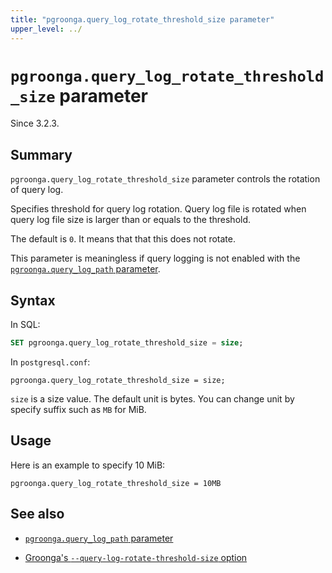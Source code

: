 ```yaml
---
title: "pgroonga.query_log_rotate_threshold_size parameter"
upper_level: ../
---
```


# `pgroonga.query_log_rotate_threshold_size` parameter

Since 3.2.3.

## Summary

`pgroonga.query_log_rotate_threshold_size` parameter controls the rotation of query log.

Specifies threshold for query log rotation. Query log file is rotated when query log file size is larger than or equals to the threshold.

The default is `0`. It means that that this does not rotate.

This parameter is meaningless if query logging is not enabled with the [`pgroonga.query_log_path` parameter][query-log-path].

## Syntax

In SQL:

```sql
SET pgroonga.query_log_rotate_threshold_size = size;
```

In `postgresql.conf`:

```text
pgroonga.query_log_rotate_threshold_size = size;
```

`size` is a size value. The default unit is bytes. You can change unit by specify suffix such as `MB` for MiB.

## Usage

Here is an example to specify 10 MiB:

```text
pgroonga.query_log_rotate_threshold_size = 10MB
```

## See also

* [`pgroonga.query_log_path` parameter][query-log-path]

* [Groonga's `--query-log-rotate-threshold-size` option][groonga-query-log-rotate-threshold-size]

[query-log-path]:../parameters/query-log-path.html

[groonga-query-log-rotate-threshold-size]:https://groonga.org/docs/reference/executables/groonga.html#cmdoption-groonga-query-log-rotate-threshold-size
